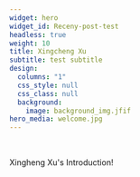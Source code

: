 ```yaml
---
widget: hero
widget_id: Receny-post-test
headless: true
weight: 10
title: Xingcheng Xu
subtitle: test subtitle
design:
  columns: "1"
  css_style: null
  css_class: null
  background:
    image: background_img.jfif
hero_media: welcome.jpg
---
```

<br>

Xingheng Xu's Introduction!